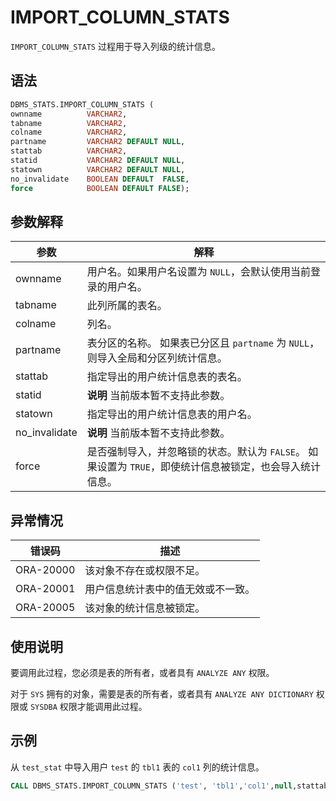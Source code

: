 IMPORT_COLUMN_STATS 
========================================

`IMPORT_COLUMN_STATS` 过程用于导入列级的统计信息。

语法 
-----------------------

```sql
DBMS_STATS.IMPORT_COLUMN_STATS (
ownname          VARCHAR2, 
tabname          VARCHAR2, 
colname          VARCHAR2,
partname         VARCHAR2 DEFAULT NULL,
stattab          VARCHAR2, 
statid           VARCHAR2 DEFAULT NULL,
statown          VARCHAR2 DEFAULT NULL,
no_invalidate    BOOLEAN DEFAULT  FALSE,
force            BOOLEAN DEFAULT FALSE);
```



参数解释 
-------------------------



|      参数       |                                      解释                                      |
|---------------|------------------------------------------------------------------------------|
| ownname       | 用户名。如果用户名设置为 `NULL`，会默认使用当前登录的用户名。                                           |
| tabname       | 此列所属的表名。                                                                     |
| colname       | 列名。                                                                          |
| partname      | 表分区的名称。 如果表已分区且 `partname` 为 `NULL`，则导入全局和分区列统计信息。           |
| stattab       | 指定导出的用户统计信息表的表名。                                                             |
| statid        |  **说明**  当前版本暂不支持此参数。                        |
| statown       | 指定导出的用户统计信息表的用户名。                                                            |
| no_invalidate |  **说明**  当前版本暂不支持此参数。                        |
| force         | 是否强制导入，并忽略锁的状态。默认为 `FALSE`。 如果设置为 `TRUE`，即使统计信息被锁定，也会导入统计信息。 |



异常情况 
-------------------------



|    错误码    |        描述         |
|-----------|-------------------|
| ORA-20000 | 该对象不存在或权限不足。      |
| ORA-20001 | 用户信息统计表中的值无效或不一致。 |
| ORA-20005 | 该对象的统计信息被锁定。      |



使用说明 
-------------------------

要调用此过程，您必须是表的所有者，或者具有 `ANALYZE ANY` 权限。

对于 `SYS` 拥有的对象，需要是表的所有者，或者具有 `ANALYZE ANY DICTIONARY` 权限或 `SYSDBA` 权限才能调用此过程。

示例 
-----------------------

从 `test_stat` 中导入用户 `test` 的 `tbl1` 表的 `col1` 列的统计信息。

```sql
CALL DBMS_STATS.IMPORT_COLUMN_STATS ('test', 'tbl1','col1',null,stattab=>'test_stat', statown=>'test');
```


